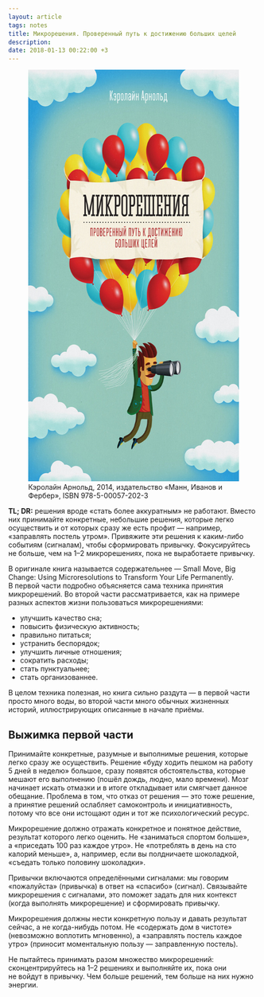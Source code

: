 ```yaml
---
layout: article
tags: notes
title: Микрорешения. Проверенный путь к достижению больших целей
description:
date: 2018-01-13 00:22:00 +3
---
```

<figure>
  <img alt="Обложка книги" src="assets/cover.jpg" height="827" width="570" />
  <figcaption>Кэролайн Арнольд, 2014, издательство «Манн, Иванов и Фербер», <span class="nobr">ISBN 978-5-00057-202-3</span></figcaption>
</figure>

**TL; DR:** решения вроде «стать более аккуратным» не работают. Вместо них принимайте конкретные, небольшие решения, которые легко осуществить и от которых сразу же есть профит — например, «заправлять постель утром». Привяжите эти решения к каким-либо событиям (сигналам), чтобы сформировать привычку. Фокусируйтесь не больше, чем на 1–2 микрорешениях, пока не выработаете привычку.

В оригинале книга называется содержательнее — Small Move, Big Change: Using Microresolutions to Transform Your Life Permanently. В первой части подробно объясняется сама техника принятия микрорешений. Во второй части рассматривается, как на примере разных аспектов жизни пользоваться микрорешениями:

- улучшить качество сна;
- повысить физическую активность;
- правильно питаться;
- устранить беспорядок;
- улучшить личные отношения;
- сократить расходы;
- стать пунктуальнее;
- стать организованнее.

В целом техника полезная, но книга сильно раздута — в первой части просто много воды, во второй части много обычных жизненных историй, иллюстрирующих описанные в начале приёмы.

## Выжимка первой части

Принимайте конкретные, разумные и выполнимые решения, которые легко сразу же осуществить. Решение «буду ходить пешком на работу 5 дней в неделю» большое, сразу появятся обстоятельства, которые мешают его выполнению (пошёл дождь, людно, мало времени). Мозг начинает искать отмазки и в итоге откладывает или смягчает данное обещание. Проблема в том, что отказ от решения — это тоже решение, а принятие решений ослабляет самоконтроль и инициативность, потому что все они истощают один и тот же психологический ресурс.

Микрорешение должно отражать конкретное и понятное действие, результат которого легко оценить. Не «заниматься спортом больше», а «приседать 100 раз каждое утро». Не «потреблять в день на сто калорий меньше», а, например, если вы полдничаете шоколадкой, «съедать только половину шоколадки».

Привычки включаются определёнными сигналами: мы говорим «пожалуйста» (привычка) в ответ на «спасибо» (сигнал). Связывайте микрорешения с сигналами, это поможет задать для них контекст (когда выполнять микрорешение) и сформировать привычку.

Микрорешения должны нести конкретную пользу и давать результат сейчас, а не когда-нибудь потом. Не «содержать дом в чистоте» (невозможно воплотить мгновенно), а «заправлять постель каждое утро» (приносит моментальную пользу — заправленную постель).

Не пытайтесь принимать разом множество микрорешений: сконцентрируйтесь на 1–2 решениях и выполняйте их, пока они не войдут в привычку. Чем больше решений, тем больше на них нужно энергии.
